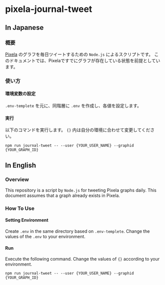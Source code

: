 # pixela-journal-tweet

## In Japanese

### 概要
[Pixela](https://pixe.la/ja) のグラフを毎日ツイートするための `Node.js` によるスクリプトです。
このドキュメントでは、Pixelaですでにグラフが存在している状態を前提としています。

### 使い方

#### 環境変数の設定
`.env-templete` を元に、同階層に `.env` を作成し、各値を設定します。

#### 実行
以下のコマンドを実行します。
`{}` 内は自分の環境に合わせて変更してください。

```
npm run journal-tweet -- --user {YOUR_USER_NAME} --graphid {YOUR_GRAPH_ID}
```

## In English

### Overview
This repository is a script by `Node.js` for tweeting Pixela graphs daily.
This document assumes that a graph already exists in Pixela.

### How To Use

#### Setting Environment
Create `.env` in the same directory based on `.env-templete`.
Change the values of the `.env` to your environment.

#### Run
Execute the following command.
Change the values of `{}` according to your environment.

```
npm run journal-tweet -- --user {YOUR_USER_NAME} --graphid {YOUR_GRAPH_ID}
```